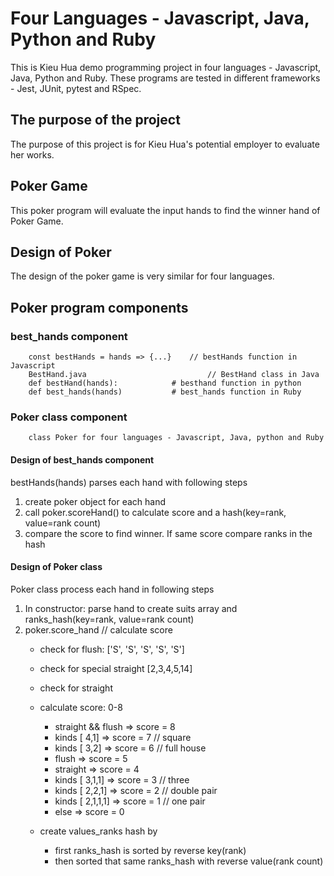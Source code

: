 # Four Languages - Javascript, Java, Python and Ruby
This is Kieu Hua demo programming project in four languages - Javascript, Java, Python and Ruby. 
These programs are tested in different frameworks - Jest, JUnit, pytest and RSpec.

## The purpose of the project
The purpose of this project is for Kieu Hua's potential employer to evaluate her works.

## Poker Game
This poker program will evaluate the input hands to find the winner hand of Poker Game.

## Design of Poker
The design of the poker game is very similar for four languages. 

## Poker program components

### best_hands component
```
	const bestHands = hands => {...}	// bestHands function in Javascript
	BestHand.java							// BestHand class in Java
	def bestHand(hands):			# besthand function in python
	def best_hands(hands)			# best_hands function in Ruby
```

### Poker class component
```
	class Poker	for four languages - Javascript, Java, python and Ruby							
```

#### Design of best_hands component
bestHands(hands) parses each hand with following steps
1. create poker object for each hand
2. call poker.scoreHand() to calculate score and a hash(key=rank, value=rank count)
3. compare the score to find winner. If same score compare ranks in the hash

#### Design of Poker class
Poker class process each hand in following steps
1. In constructor: parse hand to create suits array and ranks_hash(key=rank, value=rank count)
2. poker.score_hand		// calculate score 
	- check for flush:  ['S', 'S', 'S', 'S', 'S']
	- check for special straight [2,3,4,5,14]
	- check for straight
	- calculate score: 0-8
		- straight && flush	=>	score = 8
		- kinds [ 4,1]	=> 	score = 7		// square
		- kinds [ 3,2]	=> 	score = 6		// full house
		-	flush		=>	score = 5
		- straight	=>	score = 4
		- kinds [ 3,1,1]	=> 	score = 3		// three
		- kinds [ 2,2,1]	=> 	score = 2		// double pair
		- kinds [ 2,1,1,1]	=> 	score = 1		// one pair
		- else	=>  score = 0

	- create values_ranks hash by
		- first ranks_hash is sorted by reverse key(rank) 
		- then sorted that same ranks_hash with reverse value(rank count)


	
